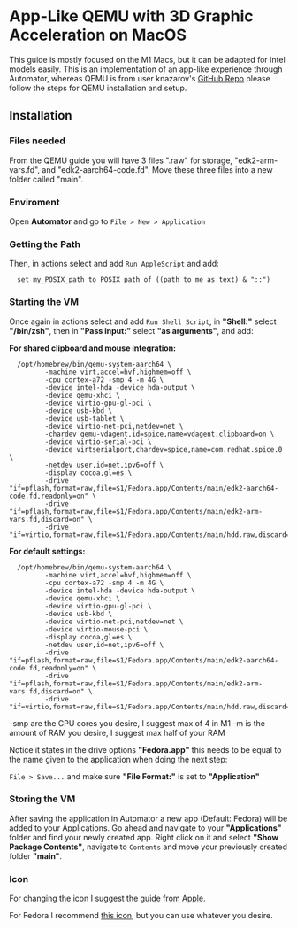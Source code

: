 # App-Like QEMU with 3D Graphic Acceleration on MacOS

This guide is mostly focused on the M1 Macs, but it can be adapted for Intel models easily. This is an implementation of an app-like experience through Automator, whereas QEMU is from user knazarov's [GitHub Repo](https://github.com/knazarov/homebrew-qemu-virgl#readme) please follow the steps for QEMU installation and setup.

## Installation

### Files needed

From the QEMU guide you will have 3 files ".raw" for storage, "edk2-arm-vars.fd", and "edk2-aarch64-code.fd". Move these three files into a new folder called "main".

### Enviroment

Open **Automator** and go to `File > New > Application`

### Getting the Path

Then, in actions select and add `Run AppleScript` and add:

```
  set my_POSIX_path to POSIX path of ((path to me as text) & "::")
```

### Starting the VM

Once again in actions select and add `Run Shell Script`, in **"Shell:"** select **"/bin/zsh"**, then in **"Pass input:"** select **"as arguments"**, and add:

**For shared clipboard and mouse integration:**

```
  /opt/homebrew/bin/qemu-system-aarch64 \
         -machine virt,accel=hvf,highmem=off \
         -cpu cortex-a72 -smp 4 -m 4G \
         -device intel-hda -device hda-output \
         -device qemu-xhci \
         -device virtio-gpu-gl-pci \
         -device usb-kbd \
         -device usb-tablet \
         -device virtio-net-pci,netdev=net \
         -chardev qemu-vdagent,id=spice,name=vdagent,clipboard=on \
         -device virtio-serial-pci \
         -device virtserialport,chardev=spice,name=com.redhat.spice.0 \
         -netdev user,id=net,ipv6=off \
         -display cocoa,gl=es \
         -drive "if=pflash,format=raw,file=$1/Fedora.app/Contents/main/edk2-aarch64-code.fd,readonly=on" \
         -drive "if=pflash,format=raw,file=$1/Fedora.app/Contents/main/edk2-arm-vars.fd,discard=on" \
         -drive "if=virtio,format=raw,file=$1/Fedora.app/Contents/main/hdd.raw,discard=on"
```

**For default settings:**

```
  /opt/homebrew/bin/qemu-system-aarch64 \
         -machine virt,accel=hvf,highmem=off \
         -cpu cortex-a72 -smp 4 -m 4G \
         -device intel-hda -device hda-output \
         -device qemu-xhci \
         -device virtio-gpu-gl-pci \
         -device usb-kbd \
         -device virtio-net-pci,netdev=net \
         -device virtio-mouse-pci \
         -display cocoa,gl=es \
         -netdev user,id=net,ipv6=off \
         -drive "if=pflash,format=raw,file=$1/Fedora.app/Contents/main/edk2-aarch64-code.fd,readonly=on" \
         -drive "if=pflash,format=raw,file=$1/Fedora.app/Contents/main/edk2-arm-vars.fd,discard=on" \
         -drive "if=virtio,format=raw,file=$1/Fedora.app/Contents/main/hdd.raw,discard=on"
```

-smp are the CPU cores you desire, I suggest max of 4 in M1
-m is the amount of RAM you desire, I suggest max half of your RAM

Notice it states in the drive options **"Fedora.app"** this needs to be equal to the name given to the application when doing the next step:

`File > Save...` and make sure **"File Format:"** is set to **"Application"** 

### Storing the VM

After saving the application in Automator a new app (Default: Fedora) will be added to your Applications. Go ahead and navigate to your **"Applications"** folder and find your newly created app. Right click on it and select **"Show Package Contents"**, navigate to `Contents` and move your previously created folder **"main"**.

### Icon

For changing the icon I suggest the [guide from Apple](https://support.apple.com/guide/mac-help/change-icons-for-files-or-folders-on-mac-mchlp2313/mac).

For Fedora I recommend [this icon](https://upload.wikimedia.org/wikipedia/commons/3/3f/Fedora_logo.svg), but you can use whatever you desire.
